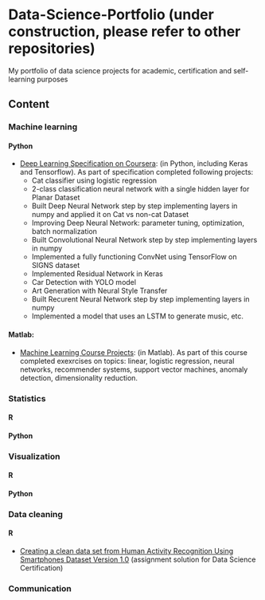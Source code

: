 # Data-Science-Portfolio (under construction, please refer to other repositories)
My portfolio of data science projects for academic, certification and self-learning purposes 

## Content

### Machine learning

#### Python

+ [Deep Learning Specification on Coursera](https://github.com/volhaleusha/Deep-Learning-Specification-Projects): (in Python, including Keras and Tensorflow). As part of specification completed following projects:
   - Cat classifier using logistic regression
   - 2-class classification neural network with a single hidden layer for Planar Dataset
   - Built Deep Neural Network step by step implementing layers in numpy and applied it on Cat vs non-cat Dataset
   - Improving Deep Neural Network: parameter tuning, optimization, batch normalization
   - Built Convolutional Neural Network step by step implementing layers in numpy 
   - Implemented a fully functioning ConvNet using TensorFlow on SIGNS dataset
   - Implemented Residual Network in Keras
   - Car Detection with YOLO model
   - Art Generation with Neural Style Transfer
   - Built Recurent Neural Network step by step implementing layers in numpy 
   - Implemented a model that uses an LSTM to generate music, etc. 
   
#### Matlab:
+ [Machine Learning Course Projects](https://github.com/volhaleusha/Machine-Learning-Course): (in Matlab). As part of this course completed exexrcises on topics: linear, logistic regression, neural networks, recommender systems, support vector machines, anomaly detection, dimensionality reduction.

### Statistics

#### R

#### Python

### Visualization

#### R

#### Python


### Data cleaning 
 
#### R 
  + [Creating a clean data set from Human Activity Recognition Using Smartphones Dataset Version 1.0](https://github.com/volhaleusha/Data-Science-Specialization-Projects/tree/master/Getting-and-Clearning-Data-Assignment)  (assignment solution for Data Science Certification)  
  
### Communication






